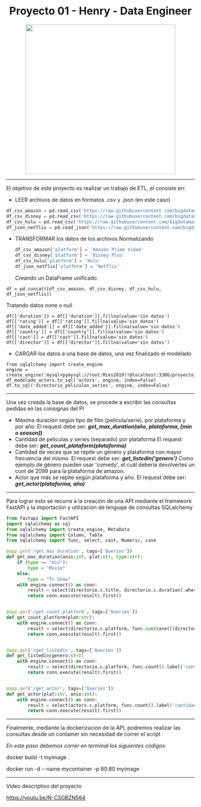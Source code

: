 #  <h1 align=center> **Proyecto 01 - Henry - Data Engineer** </h1>

<p align="center">

<img src= "https://gmo-research.com/application/files/7816/3894/7276/streaming_platform_image_Shutterstock_s.jpg" height=400>
</p> 

<hr> 



El objetivo de este proyecto es realizar un trabajo de ETL, el consiste en:

* LEER archivos de datos en formatos .csv y .json (en este caso)

```python
df_csv_amazon = pd.read_csv('https://raw.githubusercontent.com/bigdatamartin/PI01_DATA05/main/Datasets/amazon_prime_titles.csv')
df_csv_disney = pd.read_csv('https://raw.githubusercontent.com/bigdatamartin/PI01_DATA05/main/Datasets/disney_plus_titles.csv')
df_csv_hulu = pd.read_csv('https://raw.githubusercontent.com/bigdatamartin/PI01_DATA05/main/Datasets/hulu_titles.csv')
df_json_netflix = pd.read_json('https://raw.githubusercontent.com/bigdatamartin/PI01_DATA05/main/Datasets/netflix_titles.json')
```

- TRANSFORMAR los datos de los archivos
  Normalizando

  ```python
  df_csv_amazon['platform'] = 'Amazon Prime Video'
  df_csv_disney['platform'] = 'Disney Plus'
  df_csv_hulu['platform'] = 'Hulu'
  df_json_netflix['platform'] = 'Netflix'
  ```

    Creando un DataFrame unificado

```
df = pd.concat([df_csv_amazon, df_csv_disney, df_csv_hulu, df_json_netflix])

```

Tratando datos none o null

```
df[['duration']] = df[['duration']].fillna(value='sin datos')
df[['rating']] = df[['rating']].fillna(value='sin datos')  
df[['date_added']] = df[['date_added']].fillna(value='sin datos')
df[['country']] = df[['country']].fillna(value='sin datos')
df[['cast']] = df[['cast']].fillna(value='sin datos')
df[['director']] = df[['director']].fillna(value='sin datos')
```

* CARGAR los datos a una base de datos, una vez finalizado el modelado

```
from sqlalchemy import create_engine
engine = create_engine('mysql+pymysql://root:Mies2019!!@localhost:3306/proyecto_individual1')
df_modelado_actors.to_sql('actors', engine, index=False)
df.to_sql('directorio_peliculas_series', engine, index=False)
```



---



Una vez creada la base de datos, se procede a escribir las consultas pedidas en las consignas del PI


* Máxima duración según tipo de film (película/serie), por plataforma y por año: El request debe ser: ***get_max_duration(año, plataforma, [min o season])***
* Cantidad de películas y series (separado) por plataforma El request debe ser: ***get_count_plataform(plataforma)***
* Cantidad de veces que se repite un género y plataforma con mayor frecuencia del mismo. El request debe ser: ***get_listedin('genero')***
  Como ejemplo de género pueden usar 'comedy', el cuál deberia devolverles un cunt de 2099 para la plataforma de amazon.
* Actor que más se repite según plataforma y año. El request debe ser: ***get_actor(plataforma, año)***

---

Para lograr esto se recurre a la creación de una API mediante el framework FastAPI y la importación y utilización de lenguaje de consultas SQLalchemy

```python
from fastapi import FastAPI
import sqlalchemy as sql
from sqlalchemy import create_engine, MetaData
from sqlalchemy import Column, Table
from sqlalchemy import func, select, cast, Numeric, case
```

```python
@app.get('/get_max_duration', tags=['Queries'])
def get_max_duration(anio:int, plat:str, type:str):
    if (type == "min"):
        type = "Movie"
    else:
        type = "Tv Show"
    with engine.connect() as conn:
        result = select(directorio.c.title, directorio.c.duration).where(directorio.c.release_year == anio).where(directorio.c.platform == plat).where(directorio.c.type == type).order_by(cast(directorio.c.duration, Numeric(3,0)).desc())
        return conn.execute(result).first()


@app.get('/get_count_platform', tags=['Queries'])
def get_count_platform(plat:str):
    with engine.connect() as conn:
        result = select(directorio.c.platform, func.sum(case([(directorio.c.type == 'Movie', 1)])).label('Movie'), func.sum(case([(directorio.c.type == 'TV Show', 1)])).label('TV Show')).where(directorio.c.platform == plat).group_by(directorio.c.platform)
        return conn.execute(result).first()


@app.get('/get_listedin', tags=['Queries'])
def get_listedin(genero:str):
    with engine.connect() as conn:
        result = select(directorio.c.platform, func.count().label('cantidad')).filter(directorio.c.listed_in.like("%"+genero+"%")).group_by(directorio.c.platform).order_by(func.count().desc())
        return conn.execute(result).first()


@app.get('/get_actor', tags=['Queries'])
def get_actor(plat:str, anio:int):
    with engine.connect() as conn:
        result = select(actors.c.platform, func.count().label('cantidad'), actors.c.cast.label('actor')).where(actors.c.platform == plat).where(actors.c.release_year == anio).where(actors.c.cast != 'sin datos').group_by(actors.c.cast).order_by(func.count().desc())
        return conn.execute(result).first()
```

---

Finalmente, mediante la dockerizacion de la API, podremos realizar las consultas desde un container sin necesidad de correr el script

*En este paso debemos correr en terminal los siguientes códigos:*

docker build -t myimage .

docker run -d --name mycontainer -p 80:80 myimage

---

Video descriptivo del proyecto

https://youtu.be/N-CSGBZN564
